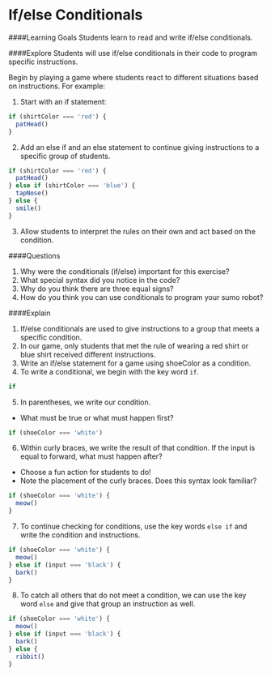 # If/else Conditionals

####Learning Goals
Students learn to read and write if/else conditionals.

####Explore
Students will use if/else conditionals in their code to program specific instructions.
  
Begin by playing a game where students react to different situations based on instructions. For example:

1. Start with an if statement:
```js
if (shirtColor === 'red') {
  patHead()
} 
```
2. Add an else if and an else statement to continue giving instructions to a specific group of students.
```js
if (shirtColor === 'red') {
  patHead()
} else if (shirtColor === 'blue') {
  tapNose()
} else {
  smile()
}
```
3. Allow students to interpret the rules on their own and act based on the condition. 

####Questions
1. Why were the conditionals (if/else) important for this exercise?
2. What special syntax did you notice in the code?
3. Why do you think there are three equal signs?
4. How do you think you can use conditionals to program your sumo robot?

####Explain
1. If/else conditionals are used to give instructions to a group that meets a specific condition. 
2. In our game, only students that met the rule of wearing a red shirt or blue shirt received different instructions. 
3. Write an if/else statement for a game using shoeColor as a condition.
4. To write a conditional, we begin with the key word ```if```.  
```js
if
```
5. In parentheses, we write our condition.
  + What must be true or what must happen first?
```js
if (shoeColor === 'white')
```
6. Within curly braces, we write the result of that condition. If the input is equal to forward, what must happen after?
  + Choose a fun action for students to do!
  + Note the placement of the curly braces. Does this syntax look familiar?
```js
if (shoeColor === 'white') {
  meow()
}
```
7. To continue checking for conditions, use the key words ```else if``` and write the condition and instructions. 
```js
if (shoeColor === 'white') {
  meow()
} else if (input === 'black') {
  bark()
}
```
8. To catch all others that do not meet a condition, we can use the key word ```else``` and give that group an instruction as well.
```js
if (shoeColor === 'white') {
  meow()
} else if (input === 'black') {
  bark()
} else {
  ribbit()
}
```






